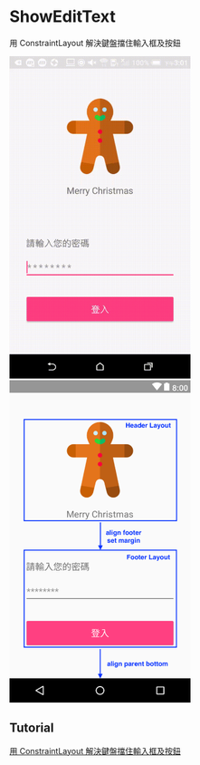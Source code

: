 # ShowEditText
用 ConstraintLayout 解決鍵盤擋住輸入框及按鈕

<img src="https://github.com/joetsaitw/ShowEditText/blob/master/screenshot/Demo.gif" width="320">

<img src="https://github.com/joetsaitw/ShowEditText/blob/master/screenshot/idea.png" width="320">

## Tutorial
[用 ConstraintLayout 解決鍵盤擋住輸入框及按鈕](https://medium.com/@joetsai/%E7%94%A8-constraintlayout-%E8%A7%A3%E6%B1%BA%E9%8D%B5%E7%9B%A4%E6%93%8B%E4%BD%8F%E8%BC%B8%E5%85%A5%E6%A1%86%E5%8F%8A%E6%8C%89%E9%88%95-642fe2a9b855)
